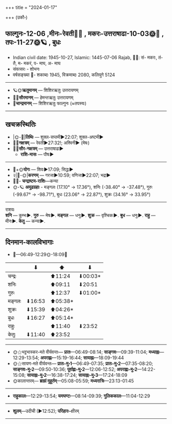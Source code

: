+++
title = "2024-01-17"

+++
(उकौ॰)
## फाल्गुनः-12-06  ,मीनः-रेवती🌛🌌  ,  मकरः-उत्तराषाढा-10-03🌞🌌  ,  तपः-11-27🌞🪐  , बुधः
- Indian civil date: 1945-10-27, Islamic: 1445-07-06 Rajab, 🌌🌞: सं- मकरः, तं- तै, म- मकरं, प- माघ, अ- माघ
- संवत्सरः - शोभनः
- वर्षसङ्ख्या 🌛- शकाब्दः 1945, विक्रमाब्दः 2080, कलियुगे 5124
___________________
- 🪐🌞**ऋतुमानम्** — शिशिरऋतुः उत्तरायणम्
- 🌌🌞**सौरमानम्** — हेमन्तऋतुः उत्तरायणम्
- 🌛**चान्द्रमानम्** — शिशिरऋतुः फाल्गुनः (≈तपस्यः)
___________________


## खचक्रस्थितिः
- |🌞-🌛|**तिथिः** — शुक्ल-सप्तमी►22:07; शुक्ल-अष्टमी►  
- 🌌🌛**नक्षत्रम्** — रेवती►27:32!; अश्विनी► (मेषः)  
- 🌌🌞**सौर-नक्षत्रम्** — उत्तराषाढा►  
  - **राशि-मासः** — पौषः► 
___________________
- 🌛+🌞**योगः** — शिवः►17:09; सिद्धः►  
- २|🌛-🌞|**करणम्** — गरजा►10:59; वणिजा►22:07; भद्रा►  
- 🌌🌛- **चन्द्राष्टम-राशिः**—कन्या  
- 🌞-🪐 **अमूढग्रहाः** - मङ्गलः (17.10° → 17.36°), शनिः (-38.40° → -37.48°), गुरुः (-99.67° → -98.71°), बुधः (23.06° → 22.87°), शुक्रः (34.16° → 33.95°)
___________________
राशयः  
**शनि** — कुम्भः►. **गुरु** — मेषः►. **मङ्गल** — धनुः►. **शुक्र** — वृश्चिकः►. **बुध** — धनुः►. **राहु** — मीनः►. **केतु** — कन्या►. 
___________________


## दिनमान-कालविभागाः
- 🌅—06:49-12:29🌞-18:09🌇  

|      |⬇     |⬆     |⬇     |
|------|-----|-----|------|
|चन्द्रः|     |⬆11:24 |⬇00:03*|
|शनिः   |     |⬆09:11 |⬇20:51 |
|गुरुः  |     |⬆12:37 |⬇01:00*|
|मङ्गलः |⬇16:53 |⬆05:38*|     |
|शुक्रः |⬇15:39 |⬆04:26*|     |
|बुधः   |⬇16:27 |⬆05:14*|     |
|राहुः  |     |⬆11:40 |⬇23:52 |
|केतुः  |⬇11:40 |⬆23:52 |     |
___________________
- 🌞⚝भट्टभास्कर-मते वीर्यवन्तः— **प्रातः**—06:49-08:14; **साङ्गवः**—09:39-11:04; **मध्याह्नः**—12:29-13:54; **अपराह्णः**—15:19-16:44; **सायाह्नः**—18:09-19:44  
- 🌞⚝सायण-मते वीर्यवन्तः— **प्रातः-मु॰1**—06:49-07:35; **प्रातः-मु॰2**—07:35-08:20; **साङ्गवः-मु॰2**—09:50-10:36; **पूर्वाह्णः-मु॰2**—12:06-12:52; **अपराह्णः-मु॰2**—14:22-15:08; **सायाह्नः-मु॰2**—16:38-17:24; **सायाह्नः-मु॰3**—17:24-18:09  
- 🌞कालान्तरम्— **ब्राह्मं मुहूर्तम्**—05:08-05:59; **मध्यरात्रिः**—23:13-01:45  
___________________
- **राहुकालः**—12:29-13:54; **यमघण्टः**—08:14-09:39; **गुलिककालः**—11:04-12:29  
___________________
- **शूलम्**—उदीची (►12:52); **परिहारः**–क्षीरम्  
___________________
